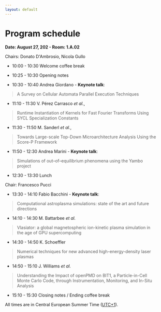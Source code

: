 ```yaml
---
layout: default
---
```


# Program schedule

<!-- TBA -->

**Date: August 27, 202 - Room: 1.A.02**

Chairs: Donato D'Ambrosio, Nicola Gullo


- 10:00 - 10:30 Welcome coffee break

- 10:25 - 10:30 Opening notes

- 10:30 - 10:40 Andrea Giordano - **Keynote talk**: 
> A Survey on Cellular Automata Parallel Execution Techniques
- 11:10 - 11:30 V. Pérez Carrasco *et al.*, 
> Runtime Instantiation of Kernels for Fast Fourier Transforms Using SYCL Specialization Constants
- 11:30 - 11:50 M. Sanderl *et al.*,
> Towards Large-scale Top-Down Microarchitecture Analysis Using the Score-P Framework
- 11:50 - 12:30 Andrea Marini - **Keynote talk**: 
> Simulations of out–of–equilibrium phenomena using the Yambo project

- 12:30 - 13:30 Lunch

Chair: Francesco Pucci

- 13:30 - 14:10 Fabio Bacchini - **Keynote talk**: 
> Computational astroplasma simulations: state of the art and future directions
- 14:10 - 14:30 M. Battarbee *et al.*
> Vlasiator: a global magnetospheric ion-kinetic plasma simulation in the age of GPU supercomputing
- 14:30 - 14:50 K. Schoeffler
> Numerical techniques for new advanced high-energy-density laser plasmas
- 14:50 - 15:10 J. Williams *et al.*
> Understanding the Impact of openPMD on BIT1, a Particle-in-Cell Monte Carlo Code, through Instrumentation, Monitoring, and In-Situ Analysis
- 15:10 - 15:30 Closing notes / Ending coffee break


All times are in Central European Summer Time ([UTC+1](https://www.timeanddate.com/worldclock/spain/madrid)).

<!-- The complete EuroPar program is available at [https://2024.euro-par.org/program/](https://2024.euro-par.org/program/). 
-->

